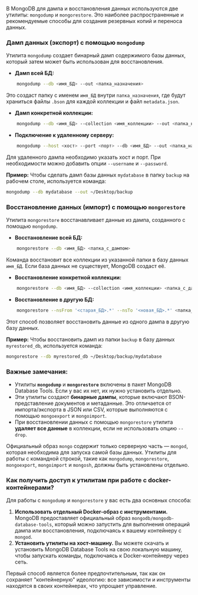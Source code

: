 В MongoDB для дампа и восстановления данных используются две утилиты: `mongodump` и `mongorestore`. Это наиболее распространенные и рекомендуемые способы для создания резервных копий и переноса данных.

### Дамп данных (экспорт) с помощью `mongodump`

Утилита `mongodump` создает бинарный дамп содержимого базы данных, который затем может быть использован для восстановления.
- **Дамп всей БД:**
```bash
    mongodump --db <имя_БД> --out <папка_назначения>    
```
Это создаст папку с именем `имя_БД` внутри `папка_назначения`, где будут храниться файлы `.bson` для каждой коллекции и файл `metadata.json`.
    
- **Дамп конкретной коллекции:**   
```bash
    mongodump --db <имя_БД> --collection <имя_коллекции> --out <папка_назначения>
```
    
- **Подключение к удаленному серверу:**
```bash
    mongodump --host <хост> --port <порт> --db <имя_БД> --out <папка_назначения>
```
    
Для удаленного дампа необходимо указать хост и порт. При необходимости можно добавить опции `--username` и `--password`.

**Пример:** Чтобы сделать дамп базы данных `mydatabase` в папку `backup` на рабочем столе, используется команда:
```bash
mongodump --db mydatabase --out ~/Desktop/backup
```


### **Восстановление данных (импорт) с помощью `mongorestore`**

Утилита `mongorestore` восстанавливает данные из дампа, созданного с помощью `mongodump`.

- **Восстановление всей БД:**
```bash
    mongorestore --db <имя_БД> <папка_с_дампом>
```    
Команда восстановит все коллекции из указанной папки в базу данных `имя_БД`. Если база данных не существует, MongoDB создаст её.
    
- **Восстановление конкретной коллекции:**
```bash
    mongorestore --db <имя_БД> --collection <имя_коллекции> <папка_с_дампом>/<имя_БД>/<имя_коллекции>.bson
```
    
- **Восстановление в другую БД:**
```bash
    mongorestore --nsFrom '<старая_БД>.*' --nsTo '<новая_БД>.*' <папка_с_дампом>
```
Этот способ позволяет восстановить данные из одного дампа в другую базу данных.
    
**Пример:** Чтобы восстановить дамп из папки `backup` в базу данных `myrestored_db`, используется команда:
```bash
mongorestore --db myrestored_db ~/Desktop/backup/mydatabase
```



### **Важные замечания:**

- Утилиты **`mongodump`** и **`mongorestore`** включены в пакет MongoDB Database Tools. Если у вас их нет, их нужно установить отдельно.
- Эти утилиты создают **бинарные дампы**, которые включают BSON-представление документов и метаданные. Это отличается от импорта/экспорта в JSON или CSV, которые выполняются с помощью `mongoexport` и `mongoimport`.
- При восстановлении данных с помощью `mongorestore` утилита **удаляет все данные** в коллекции, если не использовать опцию `--drop`.

Официальный образ `mongo` содержит только серверную часть — `mongod`, которая необходима для запуска самой базы данных. Утилиты для работы с командной строкой, такие как `mongodump`, `mongorestore`, `mongoexport`, `mongoimport` и `mongosh`, должны быть установлены отдельно.

### Как получить доступ к утилитам при работе с docker-контейнерами?

Для работы с `mongodump` и `mongorestore` у вас есть два основных способа:
1. **Использовать отдельный Docker-образ с инструментами.** MongoDB предоставляет официальный образ `mongodb/mongodb-database-tools`, который можно запустить для выполнения операций дампа или восстановления, подключаясь к вашему контейнеру с `mongod`.
2. **Установить утилиты на хост-машину.** Вы можете скачать и установить MongoDB Database Tools на свою локальную машину, чтобы запускать команды, подключаясь к Docker-контейнеру через сеть.
    
Первый способ является более предпочтительным, так как он сохраняет "контейнерную" идеологию: все зависимости и инструменты находятся в своих контейнерах, что упрощает управление.